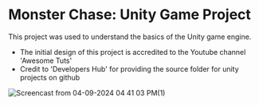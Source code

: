 # Monster Chase: Unity Game Project
This project was used to understand the basics of the Unity game engine. 

* The initial design of this project is accredited to the Youtube channel 'Awesome Tuts' 
* Credit to 'Developers Hub' for providing the source folder for unity projects on github

![Screencast from 04-09-2024 04 41 03 PM(1)](https://github.com/Mercury1565/Monster-Chase--My-First-Unity-Game-Project/assets/78665128/5141e323-d829-441d-a860-e5f2df2decc8)
